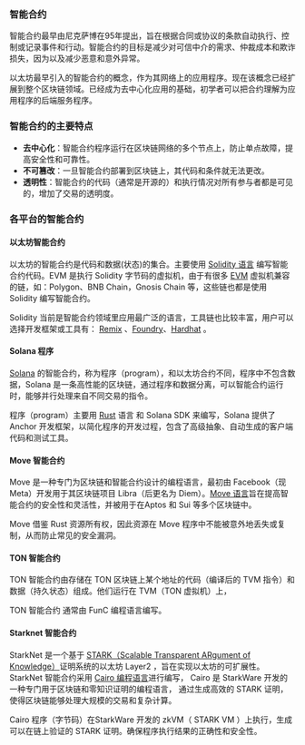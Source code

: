 

### 智能合约



智能合约最早由尼克萨博在95年提出，旨在根据合同或协议的条款自动执行、控制或记录事件和行动。智能合约的目标是减少对可信中介的需求、仲裁成本和欺诈损失，因为以及减少恶意和意外异常。

以太坊最早引入的智能合约的概念，作为其网络上的应用程序。现在该概念已经扩展到整个区块链领域。已经成为去中心化应用的基础，初学者可以把合约理解为应用程序的后端服务程序。



### 智能合约的主要特点

* **去中心化**：智能合约程序运行在区块链网络的多个节点上，防止单点故障，提高安全性和可靠性。
* **不可篡改**：一旦智能合约部署到区块链上，其代码和条件就无法更改。
* **透明性**：智能合约的代码（通常是开源的）和执行情况对所有参与者都是可见的，增加了交易的透明度。



### 各平台的智能合约

#### 以太坊智能合约

以太坊的智能合约是代码和数据(状态)的集合。主要使用 [Solidity 语言](https://learnblockchain.cn/tags/Solidity) 编写智能合约代码。EVM 是执行 Solidity 字节码的虚拟机，由于有很多 [EVM](https://learnblockchain.cn/tags/EVM) 虚拟机兼容的链，如：Polygon、BNB Chain，Gnosis Chain 等，这些链也都是使用 Solidity 编写智能合约。



 Solidity 当前是智能合约领域里应用最广泛的语言，工具链也比较丰富，用户可以选择开发框架或工具有： [Remix](https://remix.ethereum.org/) 、[Foundry](https://learnblockchain.cn/docs/foundry/i18n/zh/)、[Hardhat](https://learnblockchain.cn/tags/Hardhat)  。



#### Solana 程序

[Solana](https://learnblockchain.cn/maps/Solana) 的智能合约，称为程序（program），和以太坊合约不同，程序中不包含数据，Solana 是一条高性能的区块链，通过程序和数据分离，可以智能合约运行时，能够并行处理来自不同交易的指令。

程序（program）主要用 [Rust](https://learnblockchain.cn/tags/Rust) 语言 和 Solana SDK 来编写，Solana 提供了 Anchor 开发框架，以简化程序的开发过程，包含了高级抽象、自动生成的客户端代码和测试工具。



#### Move 智能合约

Move 是一种专门为区块链和智能合约设计的编程语言，最初由 Facebook（现 Meta）开发用于其区块链项目 Libra（后更名为 Diem）。[Move 语言](https://learnblockchain.cn/tags/Move)旨在提高智能合约的安全性和灵活性，并被用于在Aptos 和 Sui 等多个区块链中。



Move 借鉴 Rust 资源所有权，因此资源在 Move 程序中不能被意外地丢失或复制，从而防止常见的安全漏洞。



#### TON 智能合约

TON 智能合约由存储在 TON 区块链上某个地址的代码（编译后的 TVM 指令）和数据（持久状态）组成。他们运行在 TVM（TON 虚拟机）上，

TON 智能合约 通常由 FunC 编程语言编写。



#### Starknet 智能合约



StarkNet 是一个基于 [STARK（Scalable Transparent ARgument of Knowledge）](https://learnblockchain.cn/tags/zk-STARK)证明系统的以太坊 Layer2 ，旨在实现以太坊的可扩展性。StarkNet 智能合约采用 [Cairo 编程语言]()进行编写， Cairo 是 StarkWare 开发的一种专门用于区块链和零知识证明的编程语言， 通过生成高效的 STARK 证明，使得区块链能够处理大规模的交易和复杂计算。



Cairo 程序（字节码）在StarkWare 开发的 zkVM（ STARK VM ）上执行，生成可以在链上验证的 STARK 证明。确保程序执行结果的正确性和安全性。










